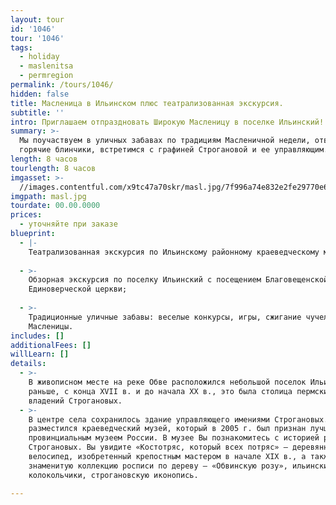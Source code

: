 ```yaml
---
layout: tour
id: '1046'
tour: '1046'
tags:
  - holiday
  - maslenitsa
  - permregion
permalink: /tours/1046/
hidden: false
title: Масленица в Ильинском плюс театрализованная экскурсия.
subtitle: ''
intro: Приглашаем отпраздновать Широкую Масленицу в поселке Ильинский!
summary: >-
  Мы поучаствуем в уличных забавах по традициям Масленичной недели, отведаем
  горячие блинчики, встретимся с графиней Строгановой и ее управляющим.
length: 8 часов
tourlength: 8 часов
imgasset: >-
  //images.contentful.com/x9tc47a70skr/masl.jpg/7f996a74e832e2fe29770e6af9d0595c/masl.jpg
imgpath: masl.jpg
tourdate: 00.00.0000
prices:
  - уточняйте при заказе
blueprint:
  - |-
    Театрализованная экскурсия по Ильинскому районному краеведческому музею;
     
  - >-
    Обзорная экскурсия по поселку Ильинский с посещением Благовещенской
    Единоверческой церкви;
     
  - >-
    Традиционные уличные забавы: веселые конкурсы, игры, сжигание чучела
    Масленицы.
includes: []
additionalFees: []
willLearn: []
details:
  - >-
    В живописном месте на реке Обве расположился небольшой поселок Ильинский. А
    раньше, с конца XVII в. и до начала XX в., это была столица пермских
    владений Строгановых.
  - >-
    В центре села сохранилось здание управляющего имениями Строгановых. Внутри
    разместился краеведческий музей, который в 2005 г. был признан лучшим
    провинциальным музеем России. В музее Вы познакомитесь с историей рода
    Строгановых. Вы увидите «Костотряс, который всех потряс» – деревянный
    велосипед, изобретенный крепостным мастером в начале XIX в., а также
    знаменитую коллекцию росписи по дереву — «Обвинскую розу», ильинские
    колокольчики, строгановскую иконопись.

---
```

